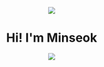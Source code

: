 <div align="center">
<img src="https://capsule-render.vercel.app/api?type=waving&color=timeGradient&height=300&section=header&text=Minseok%20Kang&fontSize=90&animation=fadeIn" />
<h1>Hi! I'm Minseok</h1>
<img src="https://capsule-render.vercel.app/api?type=waving&color=timeGradient&height=300&section=footer&text=Thank%20You&fontSize=70&animation=fadeIn" />
<div>
